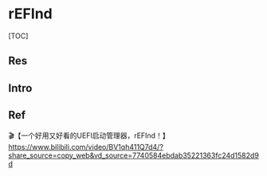 # rEFInd

[TOC]



## Res


## Intro


## Ref
🎬【一个好用又好看的UEFI启动管理器，rEFInd！】 https://www.bilibili.com/video/BV1qh411Q7d4/?share_source=copy_web&vd_source=7740584ebdab35221363fc24d1582d9d
